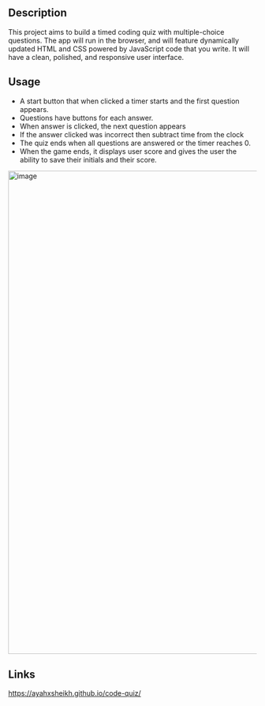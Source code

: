 ## Description

This project aims to build a timed coding quiz with multiple-choice questions. 
The app will run in the browser, and will feature dynamically updated HTML and CSS powered by JavaScript code that you write. 
It will have a clean, polished, and responsive user interface.

## Usage
  * A start button that when clicked a timer starts and the first question appears.
  * Questions have buttons for each answer.
  * When answer is clicked, the next question appears
  * If the answer clicked was incorrect then subtract time from the clock
  * The quiz ends when all questions are answered or the timer reaches 0.
  * When the game ends, it displays user score and gives the user the ability to save their initials and their score.

<img width="980" alt="image" src="https://user-images.githubusercontent.com/110252168/206281817-a67e4f4f-94b1-4eb4-ba57-575f27787624.png">



  ## Links

  https://ayahxsheikh.github.io/code-quiz/ 



